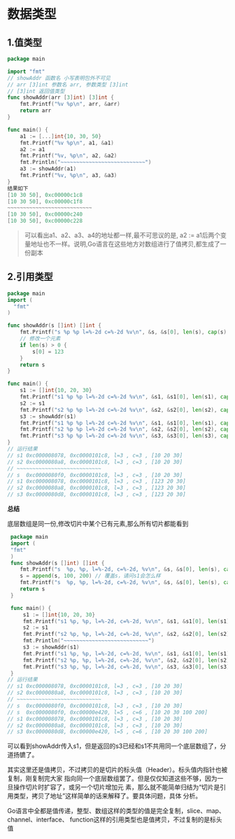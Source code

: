 # 数据类型

## 1.值类型

```go
package main 

import "fmt"
// showAddr 函数名 小写表明包外不可见
// arr [3]int 参数名 arr, 参数类型 [3]int
// [3]int 返回值类型
func showAddr(arr [3]int) [3]int {
    fmt.Printf("%v %p\n", arr, &arr)
    return arr
}

func main() {
    a1 := [...]int{10, 30, 50}
    fmt.Printf("%v %p\n", a1, &a1)
    a2 := a1
    fmt.Printf("%v, %p\n", a2, &a2)
    fmt.Println("~~~~~~~~~~~~~~~~~~~~~~~~~~~")
    a3 := showAddr(a1)
    fmt.Printf("%v, %p\n", a3, &a3)
}
结果如下
[10 30 50], 0xc00000c1c8
[10 30 50], 0xc00000c1f8
~~~~~~~~~~~~~~~~~~~~~~~~~~~
[10 30 50], 0xc00000c240
[10 30 50], 0xc00000c228
```

> 可以看出a1、a2、a3、a4的地址都一样,最不可思议的是, a2 := a1后两个变量地址也不一样。说明,Go语言在这些地方对数组进行了值拷贝,都生成了一份副本

## 2.引用类型

```go
package main
import (
  "fmt"
)

func showAddr(s []int) []int {
    fmt.Printf("s %p %p l=%-2d c=%-2d %v\n", &s, &s[0], len(s), cap(s), s)    
    // 修改一个元素
    if len(s) > 0 {
        s[0] = 123
    }
    return s
}

func main() {
    s1 := []int{10, 20, 30}
    fmt.Printf("s1 %p %p l=%-2d c=%-2d %v\n", &s1, &s1[0], len(s1), cap(s1), s1)    
    s2 := s1
    fmt.Printf("s2 %p %p l=%-2d c=%-2d %v\n", &s2, &s2[0], len(s2), cap(s2), s2) 
    s3 := showAddr(s1)
    fmt.Printf("s1 %p %p l=%-2d c=%-2d %v\n", &s1, &s1[0], len(s1), cap(s1), s1) 
    fmt.Printf("s2 %p %p l=%-2d c=%-2d %v\n", &s2, &s2[0], len(s2), cap(s2), s2) 
    fmt.Printf("s3 %p %p l=%-2d c=%-2d %v\n", &s3, &s3[0], len(s3), cap(s3), s3) 
}
// 运行结果
// s1 0xc000008078, 0xc0000101c8, l=3 , c=3 , [10 20 30]
// s2 0xc0000080a8, 0xc0000101c8, l=3 , c=3 , [10 20 30]
// ~~~~~~~~~~~~~~~~~~~~~~~~~~~
// s  0xc0000080f0, 0xc0000101c8, l=3 , c=3 , [10 20 30]
// s1 0xc000008078, 0xc0000101c8, l=3 , c=3 , [123 20 30]
// s2 0xc0000080a8, 0xc0000101c8, l=3 , c=3 , [123 20 30]
// s3 0xc0000080d8, 0xc0000101c8, l=3 , c=3 , [123 20 30]
```

**总结**

底层数组是同一份,修改切片中某个已有元素,那么所有切片都能看到

```go
 package main
 import (
 "fmt"
 )
 func showAddr(s []int) []int {
 	fmt.Printf("s  %p, %p, l=%-2d, c=%-2d, %v\n", &s, &s[0], len(s), cap(s), s)
 	s = append(s, 100, 200) // 覆盖s，请问s1会怎么样
	fmt.Printf("s  %p, %p, l=%-2d, c=%-2d, %v\n", &s, &s[0], len(s), cap(s), s)
 	return s
 }

 func main() {
     s1 := []int{10, 20, 30}
     fmt.Printf("s1 %p, %p, l=%-2d, c=%-2d, %v\n", &s1, &s1[0], len(s1), cap(s1), s1)
     s2 := s1
     fmt.Printf("s2 %p, %p, l=%-2d, c=%-2d, %v\n", &s2, &s2[0], len(s2), cap(s2), s2)
     fmt.Println("~~~~~~~~~~~~~~~~~~~~~~~~~~~")
     s3 := showAddr(s1)
     fmt.Printf("s1 %p, %p, l=%-2d, c=%-2d, %v\n", &s1, &s1[0], len(s1), cap(s1), s1)
     fmt.Printf("s2 %p, %p, l=%-2d, c=%-2d, %v\n", &s2, &s2[0], len(s2), cap(s2), s2)
     fmt.Printf("s3 %p, %p, l=%-2d, c=%-2d, %v\n", &s3, &s3[0], len(s3), cap(s3), s3)
 }
// 运行结果
// s1 0xc000008078, 0xc0000101c8, l=3 , c=3 , [10 20 30]
// s2 0xc0000080a8, 0xc0000101c8, l=3 , c=3 , [10 20 30]
// ~~~~~~~~~~~~~~~~~~~~~~~~~~~
// s  0xc0000080f0, 0xc0000101c8, l=3 , c=3 , [10 20 30]
// s  0xc0000080f0, 0xc00000e420, l=5 , c=6 , [10 20 30 100 200]
// s1 0xc000008078, 0xc0000101c8, l=3 , c=3 , [10 20 30]
// s2 0xc0000080a8, 0xc0000101c8, l=3 , c=3 , [10 20 30]
// s3 0xc0000080d8, 0xc00000e420, l=5 , c=6 , [10 20 30 100 200]
```

可以看到showAddr传入s1，但是返回的s3已经和s1不共用同一个底层数组了，分道扬镳了。 

其实这里还是值拷贝，不过拷贝的是切片的标头值（Header）。标头值内指针也被复制，刚复制完大家 指向同一个底层数组罢了。但是仅仅知道这些不够，因为一旦操作切片时扩容了，或另一个切片增加元 素，那么就不能简单归结为“切片是引用类型，拷贝了地址”这样简单的话来解释了。要具体问题，具体 分析。

Go语言中全都是值传递，整型、数组这样的类型的值是完全复制，slice、map、channel、interface、 function这样的引用类型也是值拷贝，不过复制的是标头值



































